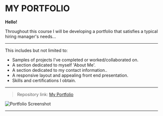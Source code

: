 # MY PORTFOLIO

**Hello!**

Throughout this course I will be developing a portfolio that satisfies a typical hiring manager's needs...

----------------------------------------------------------------------

This includes but not limited to:

* Samples of projects I've completed or worked/collaborated on.
* A section dedicated to myself 'About Me'.
* A section dedicated to my contact information..
* A responsive layout and appealing front end presentation. 
* Skills and certifications I obtain.


-----------------------------------------------------------------------


>Repository link: [My Portfolio](https://hayvant.github.io/portfolio/)


![Portfolio Screenshot](https://user-images.githubusercontent.com/89271807/134788759-05c5a960-342d-4902-bb9c-aeeb0db651bc.png)

-----------------------------------------------------------------------
